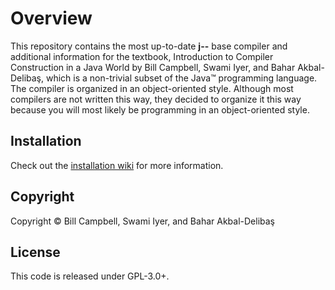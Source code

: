 # Overview

This repository contains the most up-to-date **j--** base compiler and
additional information for the textbook, Introduction to Compiler
Construction in a Java World by Bill Campbell, Swami Iyer, and 
Bahar Akbal-Deliba&#351;, which is a non-trivial subset of the Java&trade;
programming language. The compiler is organized in an object-oriented style.
Although most compilers are not written this way, they decided to organize it
this way because you will most likely be programming in an object-oriented style.

## Installation

Check out the [installation wiki](https://github.com/umbcsops/j--/wiki/Installation)
for more information.

## Copyright

Copyright &copy; Bill Campbell, Swami Iyer, and Bahar Akbal-Deliba&#351;

## License

This code is released under GPL-3.0+.

